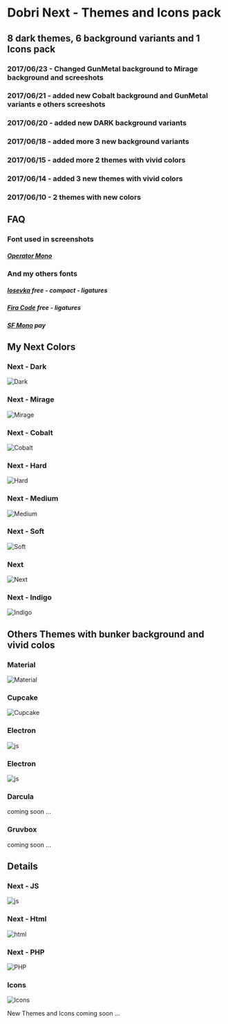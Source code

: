 # Dobri Next - Themes and Icons pack

## 8 dark themes, 6 background variants and 1 Icons pack

### 2017/06/23 - Changed GunMetal background to Mirage background and screeshots
### 2017/06/21 - added new Cobalt background and GunMetal variants e others screeshots
### 2017/06/20 - added new DARK background variants
### 2017/06/18 - added more 3 new background variants
### 2017/06/15 - added more 2 themes with vivid colors
### 2017/06/14 - added 3 new themes with vivid colors
### 2017/06/10 - 2 themes with new colors


## FAQ

### Font used in screenshots
##### [Operator Mono](https://www.typography.com/fonts/operator/styles/operatormonoscreensmart)

### And my others fonts
##### [Iosevka](https://github.com/be5invis/Iosevka) free - compact - ligatures
##### [Fira Code](https://github.com/tonsky/FiraCode) free - ligatures
##### [SF Mono](https://developer.apple.com/fonts/) pay


## My Next Colors

### Next - Dark
![Dark](https://raw.githubusercontent.com/sldobri/bunker/master/img/next-dark.png)

### Next - Mirage
![Mirage](https://raw.githubusercontent.com/sldobri/bunker/master/img/next-Mirage.png)

### Next - Cobalt
![Cobalt](https://raw.githubusercontent.com/sldobri/bunker/master/img/next-cobalt.png)

### Next - Hard
![Hard](https://raw.githubusercontent.com/sldobri/bunker/master/img/next-hard.png)

### Next - Medium
![Medium](https://raw.githubusercontent.com/sldobri/bunker/master/img/next-medium.png)

### Next - Soft
![Soft](https://raw.githubusercontent.com/sldobri/bunker/master/img/next-soft.png)

### Next
![Next](https://raw.githubusercontent.com/sldobri/bunker/master/img/next.png)

### Next - Indigo
![Indigo](https://raw.githubusercontent.com/sldobri/bunker/master/img/indigo.png)


## Others Themes with bunker background and vivid colos

### Material
![Material](https://raw.githubusercontent.com/sldobri/bunker/master/img/material.png)

### Cupcake
![Cupcake](https://raw.githubusercontent.com/sldobri/bunker/master/img/cupcake.png)

### Electron
![js](https://raw.githubusercontent.com/sldobri/bunker/master/img/electron.png)

### Electron
![js](https://raw.githubusercontent.com/sldobri/bunker/master/img/ayu.png)

### Darcula
coming soon ...

### Gruvbox
coming soon ...


## Details

### Next - JS
![js](https://raw.githubusercontent.com/sldobri/bunker/master/img/preview.png)

### Next - Html
![html](https://raw.githubusercontent.com/sldobri/bunker/master/img/preview2.png)

### Next - PHP
![PHP](https://raw.githubusercontent.com/sldobri/bunker/master/img/preview1.png)

### Icons
![Icons](https://raw.githubusercontent.com/sldobri/bunker/master/img/icons.png)


New Themes and Icons coming soon ...

